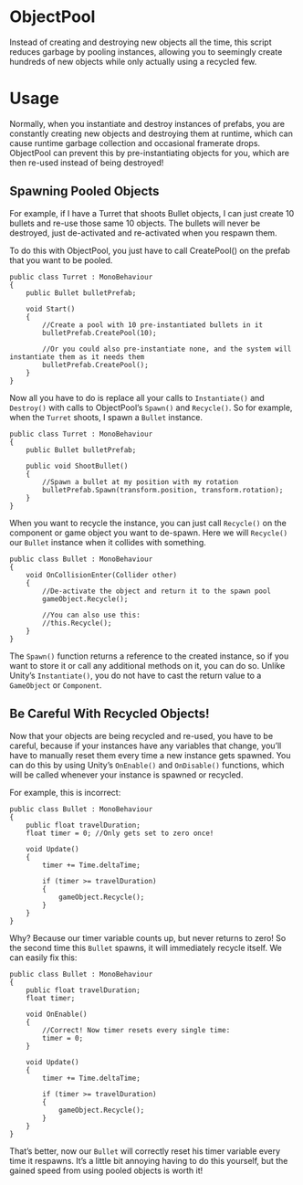 ObjectPool
==========

Instead of creating and destroying new objects all the time, this script reduces garbage by pooling instances, allowing you to seemingly create hundreds of new objects while only actually using a recycled few.

Usage
=====

Normally, when you instantiate and destroy instances of prefabs, you are constantly creating new objects and destroying them at runtime, which can cause runtime garbage collection and occasional framerate drops. ObjectPool can prevent this by pre-instantiating objects for you, which are then re-used instead of being destroyed!

## Spawning Pooled Objects
For example, if I have a Turret that shoots Bullet objects, I can just create 10 bullets and re-use those same 10 objects. The bullets will never be destroyed, just de-activated and re-activated when you respawn them.

To do this with ObjectPool, you just have to call CreatePool() on the prefab that you want to be pooled.
```
public class Turret : MonoBehaviour
{
	public Bullet bulletPrefab;

	void Start()
	{
		//Create a pool with 10 pre-instantiated bullets in it
		bulletPrefab.CreatePool(10);

		//Or you could also pre-instantiate none, and the system will instantiate them as it needs them
		bulletPrefab.CreatePool();
	}
}
```
Now all you have to do is replace all your calls to `Instantiate()` and `Destroy()` with calls to ObjectPool’s `Spawn()` and `Recycle()`. So for example, when the `Turret` shoots, I spawn a `Bullet` instance.
```
public class Turret : MonoBehaviour
{
	public Bullet bulletPrefab;

	public void ShootBullet()
	{
		//Spawn a bullet at my position with my rotation
		bulletPrefab.Spawn(transform.position, transform.rotation);
	}
}
```
When you want to recycle the instance, you can just call `Recycle()` on the component or game object you want to de-spawn. Here we will `Recycle()` our `Bullet` instance when it collides with something.
```
public class Bullet : MonoBehaviour
{
	void OnCollisionEnter(Collider other)
	{
		//De-activate the object and return it to the spawn pool
		gameObject.Recycle();

		//You can also use this:
		//this.Recycle();
	}
}
```
The `Spawn()` function returns a reference to the created instance, so if you want to store it or call any additional methods on it, you can do so. Unlike Unity’s `Instantiate()`, you do not have to cast the return value to a `GameObject` or `Component`.

## Be Careful With Recycled Objects!
Now that your objects are being recycled and re-used, you have to be careful, because if your instances have any variables that change, you’ll have to manually reset them every time a new instance gets spawned. You can do this by using Unity’s `OnEnable()` and `OnDisable()` functions, which will be called whenever your instance is spawned or recycled.

For example, this is incorrect:
```
public class Bullet : MonoBehaviour
{
	public float travelDuration;
	float timer = 0; //Only gets set to zero once!

	void Update()
	{
		timer += Time.deltaTime;

		if (timer >= travelDuration)
		{
			gameObject.Recycle();
		}
	}
}
```
Why? Because our timer variable counts up, but never returns to zero! So the second time this `Bullet` spawns, it will immediately recycle itself. We can easily fix this:
```
public class Bullet : MonoBehaviour
{
	public float travelDuration;
	float timer;

	void OnEnable()
	{
		//Correct! Now timer resets every single time:
		timer = 0;
	}

	void Update()
	{
		timer += Time.deltaTime;

		if (timer >= travelDuration)
		{
			gameObject.Recycle();
		}
	}
}
```
That’s better, now our `Bullet` will correctly reset his timer variable every time it respawns. It’s a little bit annoying having to do this yourself, but the gained speed from using pooled objects is worth it!

